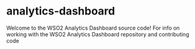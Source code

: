 # analytics-dashboard
Welcome to the WSO2 Analytics Dashboard source code! For info on working with the WSO2 Analytics Dashboard repository and contributing code
